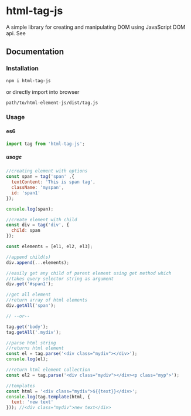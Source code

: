 # html-tag-js

A simple library for creating and manipulating DOM using JavaScript DOM api.
See

## Documentation

### Installation

```bash
npm i html-tag-js
```

or directly import into browser

```text
path/to/html-element-js/dist/tag.js
```

### Usage

#### es6

```javascript
import tag from 'html-tag-js';
```

##### usage

```javascript
//creating element with options
const span = tag('span' ,{
  textContent: 'This is span tag',
  className: 'myspan',
  id: 'span1'
});

console.log(span);

//create element with child
const div = tag('div', {
  child: span
});

const elements = [el1, el2, el3];

//append child(s)
div.append(...elements);

//easily get any child of parent element using get method which
//takes query selector string as argument
div.get('#span1');

//get all element
//return array of html elements
div.getAll('span');

// --or--

tag.get('body');
tag.getAll('.mydiv');

//parse html string
//returns html element
const el = tag.parse('<div class="mydiv"></div>');
console.log(el);

//return html element collection
const el2 = tag.parse('<div class="mydiv"></div><p class="myp">');

//templates
const html = '<div class="mydiv">${{text}}</div>';
console.log(tag.template(html, {
  text: 'new text'
})); //<div class="mydiv">new text</div>


```
